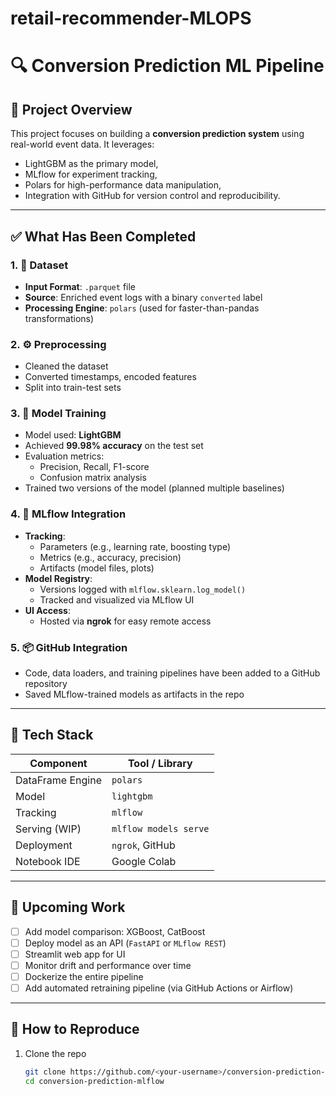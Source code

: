 # retail-recommender-MLOPS
# 🔍 Conversion Prediction ML Pipeline

## 📌 Project Overview

This project focuses on building a **conversion prediction system** using real-world event data. It leverages:
- LightGBM as the primary model,
- MLflow for experiment tracking,
- Polars for high-performance data manipulation,
- Integration with GitHub for version control and reproducibility.

---

## ✅ What Has Been Completed

### 1. 📁 Dataset
- **Input Format**: `.parquet` file
- **Source**: Enriched event logs with a binary `converted` label
- **Processing Engine**: `polars` (used for faster-than-pandas transformations)

### 2. ⚙️ Preprocessing
- Cleaned the dataset
- Converted timestamps, encoded features
- Split into train-test sets

### 3. 🧠 Model Training
- Model used: **LightGBM**
- Achieved **99.98% accuracy** on the test set
- Evaluation metrics:
  - Precision, Recall, F1-score
  - Confusion matrix analysis
- Trained two versions of the model (planned multiple baselines)

### 4. 🧪 MLflow Integration
- **Tracking**:
  - Parameters (e.g., learning rate, boosting type)
  - Metrics (e.g., accuracy, precision)
  - Artifacts (model files, plots)
- **Model Registry**:
  - Versions logged with `mlflow.sklearn.log_model()`
  - Tracked and visualized via MLflow UI
- **UI Access**:
  - Hosted via **ngrok** for easy remote access

### 5. 📦 GitHub Integration
- Code, data loaders, and training pipelines have been added to a GitHub repository
- Saved MLflow-trained models as artifacts in the repo

---

## 🔧 Tech Stack

| Component        | Tool / Library        |
|------------------|------------------------|
| DataFrame Engine | `polars`               |
| Model            | `lightgbm`             |
| Tracking         | `mlflow`               |
| Serving (WIP)    | `mlflow models serve`  |
| Deployment       | `ngrok`, GitHub        |
| Notebook IDE     | Google Colab           |

---

## 🚧 Upcoming Work

- [ ] Add model comparison: XGBoost, CatBoost
- [ ] Deploy model as an API (`FastAPI` or `MLflow REST`)
- [ ] Streamlit web app for UI
- [ ] Monitor drift and performance over time
- [ ] Dockerize the entire pipeline
- [ ] Add automated retraining pipeline (via GitHub Actions or Airflow)

---

## 🧠 How to Reproduce

1. Clone the repo  
   ```bash
   git clone https://github.com/<your-username>/conversion-prediction-mlflow.git
   cd conversion-prediction-mlflow

